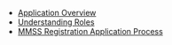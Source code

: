 - [Application Overview](/application_overview.md)
- [Understanding Roles](/understanding_roles.md)
- [MMSS Registration Application Process](/MMSS_registration_application_process.md)